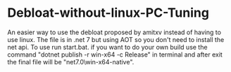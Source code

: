 # Debloat-without-linux-PC-Tuning
An easier way to use the debloat proposed by amitxv instead of having to use linux.  The file is in .net 7 but using AOT so you don't need to install the net api.  To use run start.bat.  if you want to do your own build use the command "dotnet publish -r win-x64 -c Release" in terminal and after exit the final file will be "net7.0\win-x64-native".

